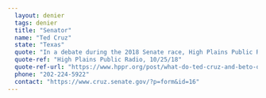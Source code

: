 ```yaml
---
  layout: denier
  tags: denier
  title: "Senator"
  name: "Ted Cruz"
  state: "Texas"
  quote: "In a debate during the 2018 Senate race, High Plains Public Radio reported that Sen. Cruz responded to a question about climate change by saying, \"The climate has been changing from the dawn of time ... The climate will change as long as we have a planet Earth.\""
  quote-ref: "High Plains Public Radio, 10/25/18"
  quote-ref-url: "https://www.hppr.org/post/what-do-ted-cruz-and-beto-orourke-say-about-climate-change-campaign-trail"
  phone: "202-224-5922"
  contact: "https://www.cruz.senate.gov/?p=form&id=16"
---
```

